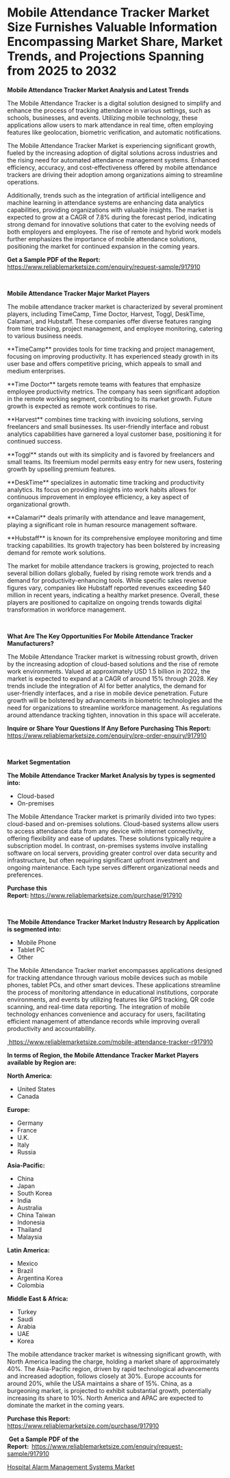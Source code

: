 <p><h1>Mobile Attendance Tracker Market Size Furnishes Valuable Information Encompassing Market Share, Market Trends, and Projections Spanning from 2025 to 2032</h1></p><p><strong>Mobile Attendance Tracker Market Analysis and Latest Trends</strong></p>
<p><p>The Mobile Attendance Tracker is a digital solution designed to simplify and enhance the process of tracking attendance in various settings, such as schools, businesses, and events. Utilizing mobile technology, these applications allow users to mark attendance in real time, often employing features like geolocation, biometric verification, and automatic notifications. </p><p>The Mobile Attendance Tracker Market is experiencing significant growth, fueled by the increasing adoption of digital solutions across industries and the rising need for automated attendance management systems. Enhanced efficiency, accuracy, and cost-effectiveness offered by mobile attendance trackers are driving their adoption among organizations aiming to streamline operations. </p><p>Additionally, trends such as the integration of artificial intelligence and machine learning in attendance systems are enhancing data analytics capabilities, providing organizations with valuable insights. The market is expected to grow at a CAGR of 7.8% during the forecast period, indicating strong demand for innovative solutions that cater to the evolving needs of both employers and employees. The rise of remote and hybrid work models further emphasizes the importance of mobile attendance solutions, positioning the market for continued expansion in the coming years.</p></p>
<p><strong>Get a Sample PDF of the Report:&nbsp;</strong> <a href="https://www.reliablemarketsize.com/enquiry/request-sample/917910?utm_campaign=3169&utm_medium=2&utm_source=Github&utm_content=ia&utm_term=07032025&utm_id=mobile-attendance-tracker">https://www.reliablemarketsize.com/enquiry/request-sample/917910</a></p>
<p>&nbsp;</p>
<p><strong>Mobile Attendance Tracker Major Market Players</strong></p>
<p><p>The mobile attendance tracker market is characterized by several prominent players, including TimeCamp, Time Doctor, Harvest, Toggl, DeskTime, Calamari, and Hubstaff. These companies offer diverse features ranging from time tracking, project management, and employee monitoring, catering to various business needs.</p><p>**TimeCamp** provides tools for time tracking and project management, focusing on improving productivity. It has experienced steady growth in its user base and offers competitive pricing, which appeals to small and medium enterprises.</p><p>**Time Doctor** targets remote teams with features that emphasize employee productivity metrics. The company has seen significant adoption in the remote working segment, contributing to its market growth. Future growth is expected as remote work continues to rise.</p><p>**Harvest** combines time tracking with invoicing solutions, serving freelancers and small businesses. Its user-friendly interface and robust analytics capabilities have garnered a loyal customer base, positioning it for continued success.</p><p>**Toggl** stands out with its simplicity and is favored by freelancers and small teams. Its freemium model permits easy entry for new users, fostering growth by upselling premium features.</p><p>**DeskTime** specializes in automatic time tracking and productivity analytics. Its focus on providing insights into work habits allows for continuous improvement in employee efficiency, a key aspect of organizational growth.</p><p>**Calamari** deals primarily with attendance and leave management, playing a significant role in human resource management software. </p><p>**Hubstaff** is known for its comprehensive employee monitoring and time tracking capabilities. Its growth trajectory has been bolstered by increasing demand for remote work solutions.</p><p>The market for mobile attendance trackers is growing, projected to reach several billion dollars globally, fueled by rising remote work trends and a demand for productivity-enhancing tools. While specific sales revenue figures vary, companies like Hubstaff reported revenues exceeding $40 million in recent years, indicating a healthy market presence. Overall, these players are positioned to capitalize on ongoing trends towards digital transformation in workforce management.</p></p>
<p>&nbsp;</p>
<p><strong>What Are The Key Opportunities For Mobile Attendance Tracker Manufacturers?</strong></p>
<p><p>The Mobile Attendance Tracker market is witnessing robust growth, driven by the increasing adoption of cloud-based solutions and the rise of remote work environments. Valued at approximately USD 1.5 billion in 2022, the market is expected to expand at a CAGR of around 15% through 2028. Key trends include the integration of AI for better analytics, the demand for user-friendly interfaces, and a rise in mobile device penetration. Future growth will be bolstered by advancements in biometric technologies and the need for organizations to streamline workforce management. As regulations around attendance tracking tighten, innovation in this space will accelerate.</p></p>
<p><strong>Inquire or Share Your Questions If Any Before Purchasing This Report:</strong> <a href="https://www.reliablemarketsize.com/enquiry/pre-order-enquiry/917910?utm_campaign=3169&utm_medium=2&utm_source=Github&utm_content=ia&utm_term=07032025&utm_id=mobile-attendance-tracker">https://www.reliablemarketsize.com/enquiry/pre-order-enquiry/917910</a></p>
<p>&nbsp;</p>
<p><strong>Market Segmentation</strong></p>
<p><strong>The Mobile Attendance Tracker Market Analysis by types is segmented into:</strong></p>
<p><ul><li>Cloud-based</li><li>On-premises</li></ul></p>
<p><p>The Mobile Attendance Tracker market is primarily divided into two types: cloud-based and on-premises solutions. Cloud-based systems allow users to access attendance data from any device with internet connectivity, offering flexibility and ease of updates. These solutions typically require a subscription model. In contrast, on-premises systems involve installing software on local servers, providing greater control over data security and infrastructure, but often requiring significant upfront investment and ongoing maintenance. Each type serves different organizational needs and preferences.</p></p>
<p><strong>Purchase this Report:&nbsp;</strong><a href="https://www.reliablemarketsize.com/purchase/917910?utm_campaign=3169&utm_medium=2&utm_source=Github&utm_content=ia&utm_term=07032025&utm_id=mobile-attendance-tracker">https://www.reliablemarketsize.com/purchase/917910</a></p>
<p>&nbsp;</p>
<p><strong>The Mobile Attendance Tracker Market Industry Research by Application is segmented into:</strong></p>
<p><ul><li>Mobile Phone</li><li>Tablet PC</li><li>Other</li></ul></p>
<p><p>The Mobile Attendance Tracker market encompasses applications designed for tracking attendance through various mobile devices such as mobile phones, tablet PCs, and other smart devices. These applications streamline the process of monitoring attendance in educational institutions, corporate environments, and events by utilizing features like GPS tracking, QR code scanning, and real-time data reporting. The integration of mobile technology enhances convenience and accuracy for users, facilitating efficient management of attendance records while improving overall productivity and accountability.</p></p>
<p><a href="https://www.reliablemarketsize.com/mobile-attendance-tracker-r917910?utm_campaign=3169&utm_medium=2&utm_source=Github&utm_content=ia&utm_term=07032025&utm_id=mobile-attendance-tracker">&nbsp;https://www.reliablemarketsize.com/mobile-attendance-tracker-r917910</a></p>
<p><strong>In terms of Region, the Mobile Attendance Tracker Market Players available by Region are:</strong></p>
<p>
    <p> <strong> North America: </strong>
        <ul>
            <li>United States</li>
            <li>Canada</li>
        </ul>
        </p> 
    <p> <strong> Europe: </strong>
        <ul>
            <li>Germany</li>
            <li>France</li>
            <li>U.K.</li>
            <li>Italy</li>
            <li>Russia</li>
        </ul>
        </p> 
    <p> <strong> Asia-Pacific: </strong>
        <ul>
            <li>China</li>
            <li>Japan</li>
            <li>South Korea</li>
            <li>India</li>
            <li>Australia</li>
            <li>China Taiwan</li>
            <li>Indonesia</li>
            <li>Thailand</li>
            <li>Malaysia</li>
        </ul>
        </p> 
    <p> <strong> Latin America: </strong>
        <ul>
            <li>Mexico</li>
            <li>Brazil</li>
            <li>Argentina Korea</li>
            <li>Colombia</li>
        </ul>
        </p> 
    <p> <strong> Middle East & Africa: </strong>
        <ul>
            <li>Turkey</li>
            <li>Saudi</li>
            <li>Arabia</li>
            <li>UAE</li>
            <li>Korea</li>
        </ul>
    </p>
    </p>
<p><p>The mobile attendance tracker market is witnessing significant growth, with North America leading the charge, holding a market share of approximately 40%. The Asia-Pacific region, driven by rapid technological advancements and increased adoption, follows closely at 30%. Europe accounts for around 20%, while the USA maintains a share of 15%. China, as a burgeoning market, is projected to exhibit substantial growth, potentially increasing its share to 10%. North America and APAC are expected to dominate the market in the coming years.</p></p>
<p><strong>Purchase this Report: </strong><a href="https://www.reliablemarketsize.com/purchase/917910?utm_campaign=3169&utm_medium=2&utm_source=Github&utm_content=ia&utm_term=07032025&utm_id=mobile-attendance-tracker">https://www.reliablemarketsize.com/purchase/917910</a></p>
<p>&nbsp;<strong>Get a Sample PDF of the Report:&nbsp;&nbsp;</strong><a href="https://www.reliablemarketsize.com/enquiry/request-sample/917910?utm_campaign=3169&utm_medium=2&utm_source=Github&utm_content=ia&utm_term=07032025&utm_id=mobile-attendance-tracker">https://www.reliablemarketsize.com/enquiry/request-sample/917910</a></p>
<p><strong></strong></p>
<p><p><a href="https://github.com/balapopepi/Market-Research-Report-List-1/blob/main/hospital-alarm-management-systems-market.md?utm_campaign=3169&utm_medium=2&utm_source=Github&utm_content=ia&utm_term=07032025&utm_id=mobile-attendance-tracker">Hospital Alarm Management Systems Market</a></p></p>